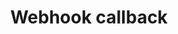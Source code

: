 ﻿---
title: "Webhook callback"
toc: true
tag: developers
category: "Workflow"
menus: 
    nodesaction:
        icon: fa fa-link
        title: "Webhooks" 
        identifier: nodesactionwebhooks
---
